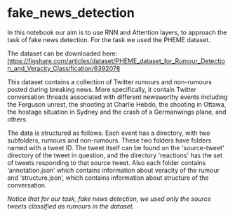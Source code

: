 # fake_news_detection

In this notebook our aim is to use RNN and Attention layers, to approach the task of fake news detection. For the task we used the PHEME dataset.

The dataset can be downloaded here: https://figshare.com/articles/dataset/PHEME_dataset_for_Rumour_Detection_and_Veracity_Classification/6392078

This dataset contains a collection of Twitter rumours and non-rumours posted during breaking news. More specifically, it contain Twitter conversation threads associated with different newsworthy events including the Ferguson unrest, the shooting
at Charlie Hebdo, the shooting in Ottawa, the hostage situation in Sydney and the crash of a Germanwings
plane, and others.


The data is structured as follows. Each event has a directory, with two subfolders, rumours and non-rumours. These two folders have folders named with a tweet ID. The tweet itself can be found on the 'source-tweet' directory of the tweet in question, and the directory 'reactions' has the set of tweets responding to that source tweet. Also each folder contains ‘annotation.json’ which contains information about veracity of the rumour and ‘structure.json’, which contains information about structure of the conversation.

*Notice that for our task, fake news detection, we used only the source tweets classified as rumours in the dataset.*

